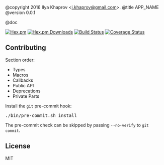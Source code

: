@copyright 2016 Ilya Khaprov <<i.khaprov@gmail.com>>.
@title APP_NAME
@version 0.0.1

@doc

[![Hex.pm][Hex badge]][Hex link]
[![Hex.pm Downloads][Hex downloads badge]][Hex link]
[![Build Status][Travis badge]][Travis link]
[![Coverage Status][Coveralls badge]][Coveralls link]

## Contributing

Section order:

- Types
- Macros
- Callbacks
- Public API
- Deprecations
- Private Parts

Install the `git` pre-commit hook:

<pre lang="bash">
./bin/pre-commit.sh install
</pre>

The pre-commit check can be skipped by passing `--no-verify` to `git commit`.

## License

MIT

<!-- Named Links -->

[Hex badge]: https://img.shields.io/hexpm/v/APP_NAME.svg?maxAge=2592000?style=plastic
[Hex link]: https://hex.pm/packages/APP_NAME
[Hex downloads badge]: https://img.shields.io/hexpm/dt/APP_NAME.svg?maxAge=2592000
[Travis badge]: https://travis-ci.org/deadtrickster/APP_NAME.svg?branch=version-3
[Travis link]: https://travis-ci.org/deadtrickster/APP_NAME
[Coveralls badge]: https://coveralls.io/repos/github/deadtrickster/APP_NAME/badge.svg?branch=master
[Coveralls link]: https://coveralls.io/github/deadtrickster/APP_NAME?branch=master
